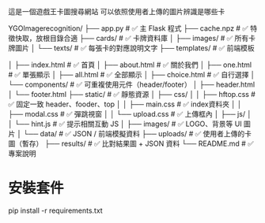 這是一個遊戲王卡圖搜尋網站
可以依照使用者上傳的圖片辨識是哪些卡

YGOImagerecognition/
├── app.py                  # ✅ 主 Flask 程式
├── cache.npz               # ✅ 特徵快取，放根目錄合適
├── cards/                  # ✅ 卡牌資料庫
│   ├── images/             # ✅ 所有卡牌圖片
│   └── texts/              # ✅ 每張卡的對應說明文字
├── templates/              # ✅ 前端模板
<!-- │   ├── _desktop.html       # ✅ 桌面專用模板
│   ├── _mobile.html        # ✅ 手機專用模板 -->
│   ├── index.html          # ✅ 首頁
│   ├── about.html          # ✅ 關於我們
│   ├── one.html            # ✅ 單張顯示
│   ├── all.html            # ✅ 全部顯示
│   ├── choice.html         # ✅ 自行選擇
│   └── components/         # ✅ 可重複使用元件（header/footer）
│       ├── header.html
│       └── footer.html
├── static/                 # ✅ 靜態資源
│   ├── css/
│   │   ├── hftop.css       # ✅ 固定一致 header、fooder、top
│   │   ├── main.css        # ✅ index資料夾
│   │   ├── modal.css       # ✅ 彈跳視窗
│   │   └── upload.css      # ✅ 上傳框內
│   ├── js/
│   │   └── hint.js         # ✅ 提示相關互動 JS
│   ├── images/             # ✅ LOGO、背景等 UI 圖片
│   └── data/               # ✅ JSON / 前端模擬資料
├── uploads/                # ✅ 使用者上傳的卡圖（暫存）
├── results/                # ✅ 比對結果圖 + JSON 資料
└── README.md               # ✅ 專案說明

# 安裝套件
pip install -r requirements.txt
